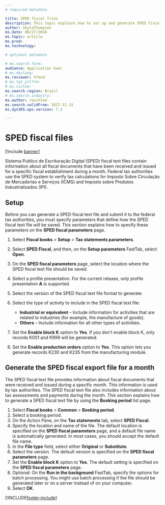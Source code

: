 ```yaml
---
# required metadata

title: SPED fiscal files
description: This topic explains how to set up and generate SPED fiscal export files for Brazil. 
author: ShylaThompson
ms.date: 08/27/2018
ms.topic: article
ms.prod: 
ms.technology:

# optional metadata

# ms.search.form:  
audience: Application User
# ms.devlang: 
ms.reviewer: kfend
# ms.tgt_pltfrm: 
# ms.custom: 
ms.search.region: Brazil
# ms.search.industry: 
ms.author: roschlom
ms.search.validFrom: 2017-12-31
ms.dyn365.ops.version: 7.3

---
```


# SPED fiscal files 

[!include [banner](../includes/banner.md)]

Sistema Publico de Escrituração Digital (SPED) fiscal text files contain information about all fiscal documents that have been received and issued for a specific fiscal establishment during a month. Federal tax authorities use the SPED system to verify tax calculations for Imposto Sobre Circulação de Mercadorias e Serviços (ICMS) and Imposto sobre Produtos Industrializados (IPI).

## Setup

Before you can generate a SPED fiscal text file and submit it to the federal tax authorities, you must specify parameters that define how the SPED fiscal text file will be saved. This section explains how to specify these parameters on the **SPED fiscal parameters** page.

1. Select **Fiscal books** \> **Setup** \> **Tax statements parameters**.
2. Select **SPED Fiscal**, and then, on the **Setup parameters** FastTab, select **Open**.
4. On the **SPED fiscal parameters** page, select the location where the SPED fiscal text file should be saved.
5. Select a profile presentation. For the current release, only profile presentation **A** is supported.
6. Select the version of the SPED fiscal text file format to generate.
7. Select the type of activity to include in the SPED fiscal text file:

    - **Industrial or equivalent** – Include information for activities that are related to industries (for example, the manufacture of goods).
    - **Others** – Include information for all other types of activities.

8. Set the **Enable block K** option to **Yes**. If you don't enable block K, only records K001 and K999 will be generated.
9. Set the **Enable production orders** option to **Yes**. This option lets you generate records K230 and K235 from the manufacturing module. 

## Generate the SPED fiscal export file for a month 

The SPED fiscal text file provides information about fiscal documents that were received and issued during a specific month. This information is used by tax authorities. The SPED fiscal text file also includes information about tax assessments and payments during the month. This section explains how to generate a SPED fiscal text file by using the **Booking period** list page.

1. Select **Fiscal books** \> **Common** \> **Booking period**.
2. Select a booking period.
3. On the Action Pane, on the **Tax statements** tab, select **SPED Fiscal**.
4. Specify the location and name of the file. The default location is specified on the **SPED fiscal parameters** page, and a default file name is automatically generated. In most cases, you should accept the default file name.
5. In the **File type** field, select either **Original** or **Substitute**.
6. Select the version. The default version is specified on the **SPED fiscal parameters** page.
7. Set the **Enable block K** option to **Yes**. The default setting is specified on the **SPED fiscal parameters** page.
8. Optional: On the **Run in the background** FastTab, specify the options for batch processing. You might use batch processing if the file should be generated later or on a server instead of on your computer.
9. Select **OK**.


[!INCLUDE[footer-include](../../includes/footer-banner.md)]